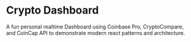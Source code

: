 # Crypto Dashboard

A fun personal realtime Dashboard using Coinbase Pro, CryptoCompare, and CoinCap API to demonstrate modern react patterns and architecture. 
